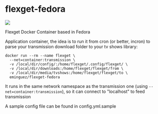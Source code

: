 flexget-fedora
==============
[![](https://images.microbadger.com/badges/image/eminguez/flexget-fedora.svg)](https://microbadger.com/images/eminguez/flexget-fedora "Get your own image badge on microbadger.com")

Flexget Docker Container based in Fedora

Application container, the idea is to run it from cron (or better, incron) to parse your transmission download folder to your tv shows library:

```
docker run --rm --name flexget \
  --net=container:transmission \
  -v /local/dir/config/:/home/flexget/.config/flexget/ \
  -v /local/dir/downloads:/home/flexget/flexget/from \
  -v /local/dir/media/tvshows:/home/flexget/flexget/to \
  eminguez/flexget-fedora
```

It runs in the same network namespace as the transmission one (using ```--net=container:transmission```), so it can connect to "localhost" to feed transmission

A sample config file can be found in config.yml.sample
